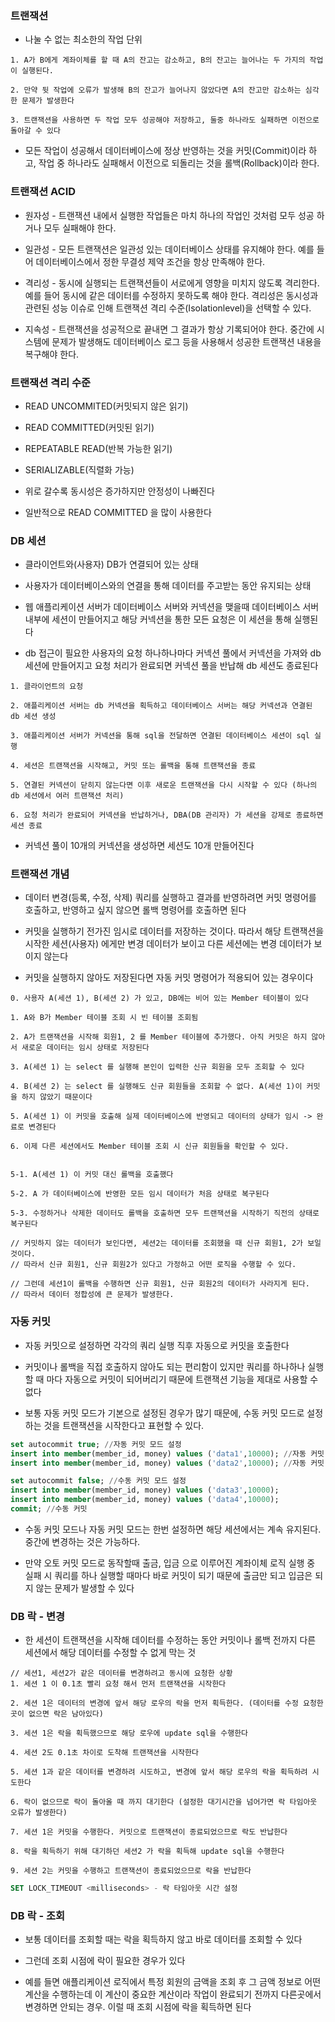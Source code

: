 ### 트랜잭션

* 나눌 수 없는 최소한의 작업 단위

```
1. A가 B에게 계좌이체를 할 때 A의 잔고는 감소하고, B의 잔고는 늘어나는 두 가지의 작업이 실행된다.

2. 만약 뒷 작업에 오류가 발생해 B의 잔고가 늘어나지 않았다면 A의 잔고만 감소하는 심각한 문제가 발생한다

3. 트랜잭션을 사용하면 두 작업 모두 성공해야 저장하고, 둘중 하나라도 실패하면 이전으로 돌아갈 수 있다
``` 

* 모든 작업이 성공해서 데이터베이스에 정상 반영하는 것을 커밋(Commit)이라 하고, 작업 중 하나라도 실패해서 이전으로 되돌리는 것을 롤백(Rollback)이라 한다.

### 트랜잭션 ACID 

* 원자성 - 트랜잭션 내에서 실행한 작업들은 마치 하나의 작업인 것처럼 모두 성공 하거나 모두 실패해야 한다.

* 일관성 - 모든 트랜잭션은 일관성 있는 데이터베이스 상태를 유지해야 한다. 예를 들어 데이터베이스에서 정한 무결성 제약 조건을 항상 만족해야 한다.

* 격리성 - 동시에 실행되는 트랜잭션들이 서로에게 영향을 미치지 않도록 격리한다. 예를 들어 동시에 같은 데이터를 수정하지 못하도록 해야 한다. 격리성은 동시성과 관련된 성능 이슈로 인해 트랜잭션 격리 수준(Isolationlevel)을 선택할 수 있다.

* 지속성 - 트랜잭션을 성공적으로 끝내면 그 결과가 항상 기록되어야 한다. 중간에 시스템에 문제가 발생해도 데이터베이스 로그 등을 사용해서 성공한 트랜잭션 내용을 복구해야 한다.


### 트랜잭션 격리 수준

* READ UNCOMMITED(커밋되지 않은 읽기)

* READ COMMITTED(커밋된 읽기)

* REPEATABLE READ(반복 가능한 읽기)

* SERIALIZABLE(직렬화 가능)

* 위로 갈수록 동시성은 증가하지만 안정성이 나빠진다

* 일반적으로 READ COMMITTED 을 많이 사용한다 


### DB 세션

* 클라이언트와(사용자) DB가 연결되어 있는 상태

* 사용자가 데이터베이스와의 연결을 통해 데이터를 주고받는 동안 유지되는 상태

* 웹 애플리케이션 서버가 데이터베이스 서버와 커넥션을 맺을때 데이터베이스 서버 내부에 세션이 만들어지고 해당 커넥션을 통한 모든 요청은 이 세션을 통해 실행된다

* db 접근이 필요한 사용자의 요청 하나하나마다 커넥션 풀에서 커넥션을 가져와 db 세션에 만들어지고 요청 처리가 완료되면 커넥션 풀을 반납해 db 세션도 종료된다

```
1. 클라이언트의 요청

2. 애플리케이션 서버는 db 커넥션을 획득하고 데이터베이스 서버는 해당 커넥션과 연결된 db 세션 생성

3. 애플리케이션 서버가 커넥션을 통해 sql을 전달하면 연결된 데이터베이스 세션이 sql 실행

4. 세션은 트랜잭션을 시작해고, 커밋 또는 롤백을 통해 트랜잭션을 종료

5. 연결된 커넥션이 닫히지 않는다면 이후 새로운 트랜잭션을 다시 시작할 수 있다 (하나의 db 세션에서 여러 트랜잭션 처리)

6. 요청 처리가 완료되어 커넥션을 반납하거나, DBA(DB 관리자) 가 세션을 강제로 종료하면 세션 종료
```

* 커넥션 풀이 10개의 커넥션을 생성하면 세션도 10개 만들어진다


### 트랜잭션 개념

* 데이터 변경(등록, 수정, 삭제) 쿼리를 실행하고 결과를 반영하려면 커밋 명령어를 호출하고, 반영하고 싶지 않으면 롤백 명령어를 호출하면 된다

* 커밋을 실행하기 전가진 임시로 데이터를 저장하는 것이다. 따라서 해당 트랜잭션을 시작한 세션(사용자) 에게만 변경 데이터가 보이고 다른 세션에는 변경 데이터가 보이지 않는다

* 커밋을 실행하지 않아도 저장된다면 자동 커밋 명령어가 적용되어 있는 경우이다

```
0. 사용자 A(세션 1), B(세션 2) 가 있고, DB에는 비어 있는 Member 테이블이 있다

1. A와 B가 Member 테이블 조회 시 빈 테이블 조회됨

2. A가 트랜잭션을 시작해 회원1, 2 를 Member 테이블에 추가했다. 아직 커밋은 하지 않아서 새로운 데이터는 임시 상태로 저장된다

3. A(세션 1) 는 select 를 실행해 본인이 입력한 신규 회원을 모두 조회할 수 있다

4. B(세션 2) 는 select 를 실행해도 신규 회원들을 조회할 수 없다. A(세션 1)이 커밋을 하지 않았기 때문이다

5. A(세션 1) 이 커밋을 호출해 실제 데이터베이스에 반영되고 데이터의 상태가 임시 -> 완료로 변경된다

6. 이제 다른 세션에서도 Member 테이블 조회 시 신규 회원들을 확인할 수 있다.


5-1. A(세션 1) 이 커밋 대신 롤백을 호출했다

5-2. A 가 데이터베이스에 반영한 모든 임시 데이터가 처음 상태로 복구된다

5-3. 수정하거나 삭제한 데이터도 롤백을 호출하면 모두 트랜잭션을 시작하기 직전의 상태로 복구된다

// 커밋하지 않는 데이터가 보인다면, 세션2는 데이터를 조회했을 때 신규 회원1, 2가 보일 것이다. 
// 따라서 신규 회원1, 신규 회원2가 있다고 가정하고 어떤 로직을 수행할 수 있다. 

// 그런데 세션1이 롤백을 수행하면 신규 회원1, 신규 회원2의 데이터가 사라지게 된다. 
// 따라서 데이터 정합성에 큰 문제가 발생한다.
```


### 자동 커밋

* 자동 커밋으로 설정하면 각각의 쿼리 실행 직후 자동으로 커밋을 호출한다

* 커밋이나 롤백을 직접 호출하지 않아도 되는 편리함이 있지만 쿼리를 하나하나 실행할 때 마다 자동으로 커밋이 되어버리기 때문에 트랜잭션 기능을 제대로 사용할 수 없다

* 보통 자동 커밋 모드가 기본으로 설정된 경우가 많기 때문에, 수동 커밋 모드로 설정하는 것을 트랜잭션을 시작한다고 표현할 수 있다.

```sql
set autocommit true; //자동 커밋 모드 설정
insert into member(member_id, money) values ('data1',10000); //자동 커밋
insert into member(member_id, money) values ('data2',10000); //자동 커밋
```
```sql
set autocommit false; //수동 커밋 모드 설정
insert into member(member_id, money) values ('data3',10000);
insert into member(member_id, money) values ('data4',10000);
commit; //수동 커밋
```

* 수동 커밋 모드나 자동 커밋 모드는 한번 설정하면 해당 세션에서는 계속 유지된다. 중간에
변경하는 것은 가능하다.

* 만약 오토 커밋 모드로 동작할때 출금, 입금 으로 이루어진 계좌이체 로직 실행 중 실패 시 쿼리를 하나 실행할 때마다 바로 커밋이 되기 때문에 출금만 되고 입금은 되지 않는 문제가 발생할 수 있다

### DB 락 - 변경

* 한 세션이 트랜잭션을 시작해 데이터를 수정하는 동안 커밋이나 롤백 전까지 다른 세션에서 해당 데이터를 수정할 수 없게 막는 것

```
// 세션1, 세션2가 같은 데이터를 변경하려고 동시에 요청한 상황
1. 세션 1 이 0.1초 빨리 요청 해서 먼저 트랜잭션을 시작한다

2. 세션 1은 데이터의 변경에 앞서 해당 로우의 락을 먼저 획득한다. (데이터를 수정 요청한 곳이 없으면 락은 남아있다)

3. 세션 1은 락을 획득했으므로 해당 로우에 update sql을 수행한다

4. 세션 2도 0.1초 차이로 도착해 트랜잭션을 시작한다

5. 세션 1과 같은 데이터를 변경하려 시도하고, 변경에 앞서 해당 로우의 락을 획득하려 시도한다

6. 락이 없으므로 락이 돌아올 때 까지 대기한다 (설정한 대기시간을 넘어가면 락 타임아웃 오류가 발생한다)

7. 세션 1은 커밋을 수행한다. 커밋으로 트랜잭션이 종료되었으므로 락도 반납한다

8. 락을 획득하기 위해 대기하던 세션2 가 락을 획득해 update sql을 수행한다

9. 세션 2는 커밋을 수행하고 트랜잭션이 종료되었으므로 락을 반납한다
```
```sql
SET LOCK_TIMEOUT <milliseconds> - 락 타임아웃 시간 설정
```

### DB 락 - 조회

* 보통 데이터를 조회할 때는 락을 획득하지 않고 바로 데이터를 조회할 수 있다

* 그런데 조회 시점에 락이 필요한 경우가 있다

* 예를 들면 애플리케이션 로직에서 특정 회원의 금액을 조회 후 그 금액 정보로 어떤 계산을 수행하는데 이 계산이 중요한 계산이라 작업이 완료되기 전까지 다른곳에서 변경하면 안되는 경우. 이럴 때 조회 시점에 락을 획득하면 된다
